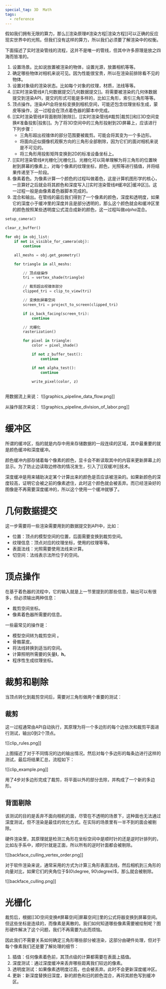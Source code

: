 ```yaml
---
special_tag: 3D  Math
tags:
  - reference
---
```

假如我们拥有无限的算力，那么[[渲染原理#渲染方程|渲染方程]]可以正确的反应现实世界中的光照。但我们没有这样的算力，所以我们必须要了解渲染中的权衡。

下面描述了实时渲染管线的流程，这并不是唯一的管线，但其中许多原理是放之四海而皆准的。

1. 设置场景。比如说放置被渲染的物体，设置光源，放置相机等等。
2. 确定哪些物体对相机来说可见。因为性能很宝贵，所以在渲染前排除看不见的物体。
3. 设置对象级的渲染状态。比如每个对象的纹理，材质，法线等等。
4. [[实时渲染管线#几何数据提交|几何数据提交]]。将需要被渲染的几何体数据提交到渲染API，提交的形式可能是多样的，比如三角形，索引三角形等等。
5. 顶点操作。渲染API会将坐标变换到相机空间，可能还包含纹理坐标生成，蒙皮等操作，这一过程会在顶点着色器的脚本中完成。
6. [[实时渲染管线#背面剔除|剔除]]，[[实时渲染管线#裁剪|裁剪]]和[[3D空间变换#准备投影|投影]]。为了将3D空间中的三角形投射到2D屏幕上，应该进行下列步骤：
	- 三角形超出视锥体的部分范围要被裁剪。可能会将其变为一个多边形。
	- 将面向近似摄像机观察方向的三角形全部剔除，因为它们的面对相机来说是不可见的。
	- 将三角形用投影矩阵变换到2D的标准设备坐标上。
7. [[实时渲染管线#光栅化|光栅化]]。光栅化可以简单理解为将三角形的位置映射到屏幕的像素上，对每个像素的纹理坐标，颜色，光照等进行插值，并将结果传递至下一阶段。
8. 像素着色。为像素计算一个颜色的过程叫做着色，这是计算机图形学的核心，一旦算好之后就会将其颜色和深度写入[[实时渲染管线#缓冲区|缓冲区]]。这一过程一般是由像素着色器脚本完成的。
9. 混合和输出。在管线的最后我们得到了一个像素的颜色，深度和透明度，如果它的深度小于缓冲里的深度并且是部分透明的，那么这个颜色就会和缓冲区里的颜色按照某些透明度公式混合成新的颜色，这一过程叫做$alpha$混合。

```python
setup_camera()

clear_z_buffer()

for obj in obj_list:
	if not is_visible_for_camera(obj):
		continue

	all_meshs = obj.get_geometry()

	for triangle in all_meshs:

		// 顶点级操作
		tri = vertex_shade(triangle)

		// 裁剪超出视锥体部分
		clipped_tri = clip_to_view(tri)

		// 变换到屏幕空间
		screen_tri = project_to_screen(clipped_tri)

		if is_back_facing(screen_tri):
			continue

		// 光栅化
		rasterization()

		for pixel in triangle:
			color = pixel_shade()

			if not z_buffer_test():
				continue

			if not alpha_test():
				continue
			
			write_pixel(color, z)	
		
```

用数据流上来说：
![[graphics_pipeline_data_flow.png]]

从操作层次来说：
![[graphics_pipeline_division_of_labor.png]]

# 缓冲区

所谓的缓冲区，指的就是内存中用来存储数据的一段连续的区域，其中最重要的就是颜色缓冲和深度缓冲。

颜色缓冲内部存储着每个像素的颜色，显卡会不断读取其中的内容来更新屏幕上的显示。为了防止边读取边修改的情况发生，引入了[[双缓冲]]技术。

深度缓冲是用来辅助决定某个计算出来的颜色是否应该被渲染的。如果新颜色的深度较高，证明它会被之前的像素遮住，此时这个颜色就会被丢弃。而已经渲染好的图像是不再需要深度缓冲的，所以这个使用一个缓冲就够了。

# 几何数据提交

这一步需要将一些渲染需要用到的数据提交到API中，比如：
- 位置：顶点的模型空间的位置，后面需要变换到裁剪空间。
- 纹理信息：顶点对应的纹理坐标，使用的纹理等等。
- 表面法线：光照需要使用法线来计算。
- 切空间：法线表示法所位于的空间。

# 顶点操作

在基于着色器的流程中，它的输入就是上一节里提到的那些信息，输出可以有很多，但必须输出两种信息：
- 裁剪空间坐标。
- 像素着色器所需要的信息。

一些最常见的操作是：
- 模型空间转为裁剪空间 。
- 骨骼蒙皮。
- 将法线转换到适当的空间。
- 计算照明所需要的矢量$\textbf{l}$，$\textbf{h}$。
- 程序性生成纹理坐标。

# 裁剪和剔除

当顶点转化到裁剪空间后，需要对三角形做两个重要的测试：

## 裁剪

这一过程通常由API自动执行，其原理为将一个多边形的每个边依次和裁剪平面进行测试，输出0到2个顶点。

![[clip_rules.png]]

上图描述了对于不同情况的边的输出情况。然后对每个多边形的每条边进行这样的测试，最后将结果汇总，流程如下：

![[clip_example.png]]

用了4步对多边形完成了裁剪，将平面以外的部分去除，并构成了一个新的多边形。

## 背面剔除

该测试的目的是丢弃不面向相机的面，尽管在不透明的场景下，这种面也无法通过深度测试，但不渲染是最佳的优化方式。在实际的场景里有一半不到的面会被剔除。

硬件渲染里，其原理就是检测三角形在坐标空间中是顺时针的还是逆时针排列的，比如左手系中，顺时针就是正面，所以所有的逆时针面都会被剔除。

![[backface_culling_vertex_order.png]]

对于软件渲染来说，通常采用的方式为计算三角形表面法线，然后相机到三角形的向量对比，如果它们的夹角位于$(0\degree, 90\degree)$，那么就会被剔除。

![[backface_culling.png]]

# 光栅化

裁剪后，根据[[3D空间变换#屏幕空间|屏幕空间]]里的公式将器变换到屏幕空间。但这些坐标是连续的，而像素是离散的。我们如何知道哪些像素需要被绘制呢？图形硬件解决了这个问题，我们不再需要为此而烦恼。

因此我们不需要关系如何确定三角形哪些部分被渲染，这部分由硬件处理，但对于每个像素我们还是要了解处理的细节：
1. 插值：任何像素着色前，其顶点级的计算都需要在表面上插值。
2. 深度测试：通过深度缓冲来丢弃哪些距离我们较远的像素。
3. 透明度测试：如果像素透明度过高，也会被丢弃。此时不会更新深度缓冲区。
4. 更新：新深度替换旧深度，新的颜色和旧的颜色混合，再将其颜色写到缓冲区。
